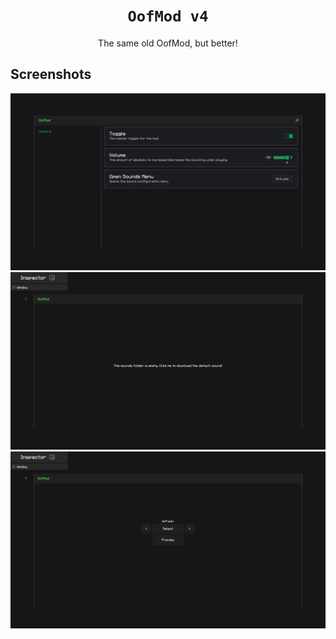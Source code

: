 <div align="center">

# `OofMod v4`
The same old OofMod, but better!

</div>

## Screenshots
![Configuration screen](.github/config1.png)
![Empty sound configuration screen](.github/config2.png)
![Sound configuration screen](.github/config3.png)

<!--
## Permission
I have asked Powns if I may make and distribute this fork as an official unnofficial version of OofMod.
![.github/permission.png]
--!>

